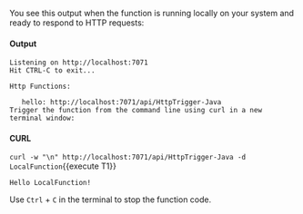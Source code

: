 You see this output when the function is running locally on your system and ready to respond to HTTP requests:

#### Output
```
Listening on http://localhost:7071
Hit CTRL-C to exit...

Http Functions:

   hello: http://localhost:7071/api/HttpTrigger-Java
Trigger the function from the command line using curl in a new terminal window:
```

#### CURL
`curl -w "\n" http://localhost:7071/api/HttpTrigger-Java -d LocalFunction`{{execute T1}}


```
Hello LocalFunction!
```

Use `Ctrl` + `C` in the terminal to stop the function code.